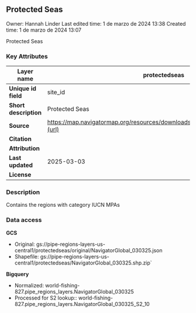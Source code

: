 ## Protected Seas

Owner: Hannah Linder
Last edited time: 1 de marzo de 2024 13:38
Created time: 1 de marzo de 2024 13:07


Protected Seas

### Key Attributes

| **Layer name** | protectedseas |
| --- | --- |
| **Unique id field** | site_id |
| **Short description** | Protected Seas |
| **Source** | https://map.navigatormap.org/resources/downloads/NavigatorGlobal_030325.json[](url) |
| **Citation** | <TODO> |
| **Attribution** | <TODO> |
| **Last updated** | 2025-03-03 |
| **License** | <TODO> |

### Description

<TODO>

Contains the regions with category IUCN MPAs

### Data access

**GCS**

- Original: gs://pipe-regions-layers-us-central1/protectedseas/original/NavigatorGlobal_030325.json
- Shapefile: gs://pipe-regions-layers-us-central1/protectedseas/NavigatorGlobal_030325.shp.zip`

**Bigquery**

- Normalized: world-fishing-827.pipe_regions_layers.NavigatorGlobal_030325
- Processed for S2 lookup:: world-fishing-827.pipe_regions_layers.NavigatorGlobal_030325_S2_10

